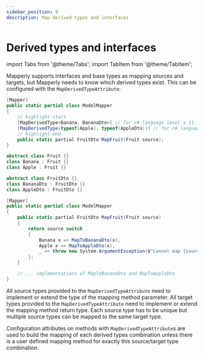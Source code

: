 ```yaml
---
sidebar_position: 9
description: Map derived types and interfaces
---
```


# Derived types and interfaces

import Tabs from '@theme/Tabs';
import TabItem from '@theme/TabItem';

Mapperly supports interfaces and base types as mapping sources and targets,
but Mapperly needs to know which derived types exist.
This can be configured with the `MapDerivedTypeAttribute`:

<!-- do not indent this, it won't work, https://stackoverflow.com/a/67579641/3302887 -->

<Tabs>
<TabItem value="declaration" label="Declaration" default>

```csharp
[Mapper]
public static partial class ModelMapper
{
    // highlight-start
    [MapDerivedType<Banana, BananaDto>] // for c# language level ≥ 11
    [MapDerivedType(typeof(Apple), typeof(AppleDto))] // for c# language level < 11
    // highlight-end
    public static partial FruitDto MapFruit(Fruit source);
}

abstract class Fruit {}
class Banana : Fruit {}
class Apple : Fruit {}

abstract class FruitDto {}
class BananaDto : FruitDto {}
class AppleDto : FruitDto {}
```

</TabItem>
<TabItem value="generated" label="Generated code" default>

```csharp
[Mapper]
public static partial class ModelMapper
{
    public static partial FruitDto MapFruit(Fruit source)
    {
        return source switch
        {
            Banana x => MapToBananaDto(x),
            Apple x => MapToAppleDto(x),
            _ => throw new System.ArgumentException($"Cannot map {source.GetType()} to FruitDto as there is no known derived type mapping", nameof(source)),
        };
    }

    // ... implementations of MapToBananaDto and MapToAppleDto
}
```

</TabItem>
</Tabs>

All source types provided to the `MapDerivedTypeAttribute`
need to implement or extend the type of the mapping method parameter.
All target types provided to the `MapDerivedTypeAttribute`
need to implement or extend the mapping method return type.
Each source type has to be unique but multiple source types can be mapped to the same target type.

Configuration attributes on methods with `MapDerivedTypeAttribute`s are used to build
the mapping of each derived types combination unless there is a user defined mapping method for exactly
this source/target type combination.
